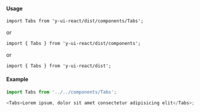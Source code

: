 #### Usage

```markdown
import Tabs from 'y-ui-react/dist/components/Tabs';
```

or

```markdown
import { Tabs } from 'y-ui-react/dist/components';
```

or

```markdown
import { Tabs } from 'y-ui-react/dist';
```

#### Example

```js
import Tabs from '../../components/Tabs';

<Tabs>Lorem ipsum, dolor sit amet consectetur adipisicing elit</Tabs>;
```
